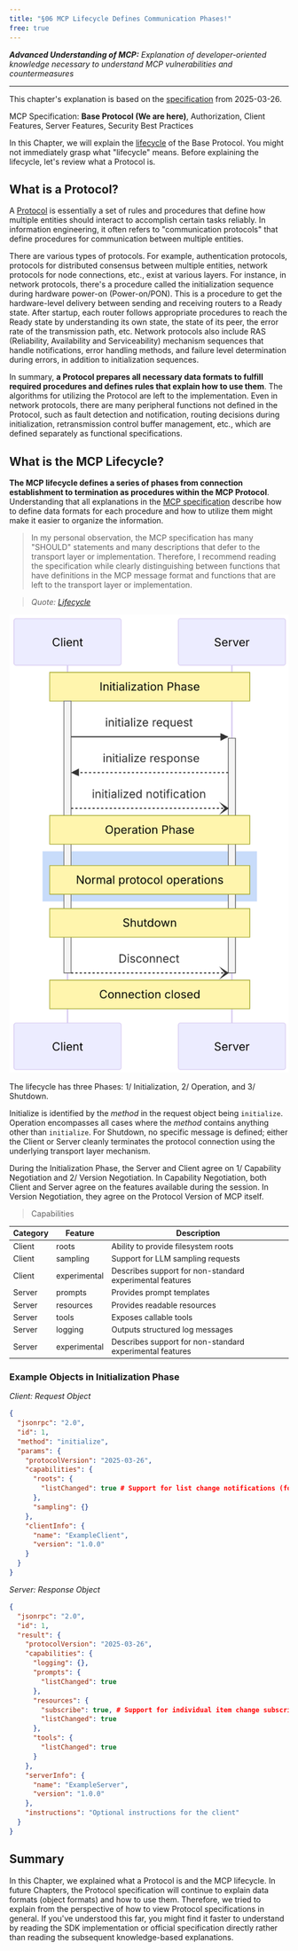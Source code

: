 ```yaml
---
title: "§06 MCP Lifecycle Defines Communication Phases!"
free: true
---
```


___Advanced Understanding of MCP:___ _Explanation of developer-oriented knowledge necessary to understand MCP vulnerabilities and countermeasures_

---

This chapter's explanation is based on the [specification](https://modelcontextprotocol.io/specification/2025-03-26) from 2025-03-26.

MCP Specification: **Base Protocol (We are here)**, Authorization, Client Features, Server Features, Security Best Practices

In this Chapter, we will explain the [lifecycle](https://modelcontextprotocol.io/specification/2025-03-26/basic/lifecycle) of the Base Protocol. You might not immediately grasp what "lifecycle" means. Before explaining the lifecycle, let's review what a Protocol is.

## What is a Protocol?

A [Protocol](https://en.wikipedia.org/wiki/Protocol) is essentially a set of rules and procedures that define how multiple entities should interact to accomplish certain tasks reliably. In information engineering, it often refers to "communication protocols" that define procedures for communication between multiple entities.

There are various types of protocols. For example, authentication protocols, protocols for distributed consensus between multiple entities, network protocols for node connections, etc., exist at various layers. For instance, in network protocols, there's a procedure called the initialization sequence during hardware power-on (Power-on/PON). This is a procedure to get the hardware-level delivery between sending and receiving routers to a Ready state. After startup, each router follows appropriate procedures to reach the Ready state by understanding its own state, the state of its peer, the error rate of the transmission path, etc. Network protocols also include RAS (Reliability, Availability and Serviceability) mechanism sequences that handle notifications, error handling methods, and failure level determination during errors, in addition to initialization sequences.

In summary, **a Protocol prepares all necessary data formats to fulfill required procedures and defines rules that explain how to use them**. The algorithms for utilizing the Protocol are left to the implementation. Even in network protocols, there are many peripheral functions not defined in the Protocol, such as fault detection and notification, routing decisions during initialization, retransmission control buffer management, etc., which are defined separately as functional specifications.

## What is the MCP Lifecycle?

**The MCP lifecycle defines a series of phases from connection establishment to termination as procedures within the MCP Protocol**. Understanding that all explanations in the [MCP specification](https://modelcontextprotocol.io/specification/2025-03-26) describe how to define data formats for each procedure and how to utilize them might make it easier to organize the information.

> In my personal observation, the MCP specification has many "SHOULD" statements and many descriptions that defer to the transport layer or implementation. Therefore, I recommend reading the specification while clearly distinguishing between functions that have definitions in the MCP message format and functions that are left to the transport layer or implementation.

> _Quote: [Lifecycle](https://modelcontextprotocol.io/specification/2025-03-26/basic/lifecycle)_

![060101](/images/books/security-of-the-mcp/fig_c06_s01_01.png)

The lifecycle has three Phases: 1/ Initialization, 2/ Operation, and 3/ Shutdown.

Initialize is identified by the _method_ in the request object being `initialize`. Operation encompasses all cases where the _method_ contains anything other than `initialize`. For Shutdown, no specific message is defined; either the Client or Server cleanly terminates the protocol connection using the underlying transport layer mechanism.

During the Initialization Phase, the Server and Client agree on 1/ Capability Negotiation and 2/ Version Negotiation. In Capability Negotiation, both Client and Server agree on the features available during the session. In Version Negotiation, they agree on the Protocol Version of MCP itself.

> Capabilities

| Category | Feature       | Description                                                           |
|----------|--------------|-----------------------------------------------------------------------|
| Client   | roots        | Ability to provide filesystem roots                                    |
| Client   | sampling     | Support for LLM sampling requests                                      |
| Client   | experimental | Describes support for non-standard experimental features                |
| Server   | prompts      | Provides prompt templates                                              |
| Server   | resources    | Provides readable resources                                            |
| Server   | tools        | Exposes callable tools                                                 |
| Server   | logging      | Outputs structured log messages                                        |
| Server   | experimental | Describes support for non-standard experimental features                |

### Example Objects in Initialization Phase

_Client: Request Object_

```json
{
  "jsonrpc": "2.0",
  "id": 1,
  "method": "initialize",
  "params": {
    "protocolVersion": "2025-03-26",
    "capabilities": {
      "roots": {
        "listChanged": true # Support for list change notifications (for prompts, resources, tools)
      },
      "sampling": {}
    },
    "clientInfo": {
      "name": "ExampleClient",
      "version": "1.0.0"
    }
  }
}
```

_Server: Response Object_

```json
{
  "jsonrpc": "2.0",
  "id": 1,
  "result": {
    "protocolVersion": "2025-03-26",
    "capabilities": {
      "logging": {},
      "prompts": {
        "listChanged": true
      },
      "resources": {
        "subscribe": true, # Support for individual item change subscription (resources only)
        "listChanged": true
      },
      "tools": {
        "listChanged": true
      }
    },
    "serverInfo": {
      "name": "ExampleServer",
      "version": "1.0.0"
    },
    "instructions": "Optional instructions for the client"
  }
}
```

## Summary

In this Chapter, we explained what a Protocol is and the MCP lifecycle. In future Chapters, the Protocol specification will continue to explain data formats (object formats) and how to use them. Therefore, we tried to explain from the perspective of how to view Protocol specifications in general. If you've understood this far, you might find it faster to understand by reading the SDK implementation or official specification directly rather than reading the subsequent knowledge-based explanations.
